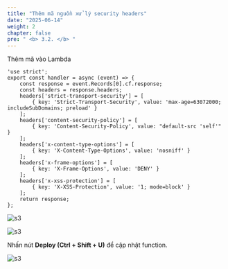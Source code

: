 ```yaml
---
title: "Thêm mã nguồn xử lý security headers"
date: "2025-06-14"
weight: 2
chapter: false
pre: " <b> 3.2. </b> "
---
```


Thêm mã vào Lambda

```
'use strict';
export const handler = async (event) => {
    const response = event.Records[0].cf.response;
    const headers = response.headers;
    headers['strict-transport-security'] = [
        { key: 'Strict-Transport-Security', value: 'max-age=63072000; includeSubDomains; preload' }
    ];
    headers['content-security-policy'] = [
        { key: 'Content-Security-Policy', value: "default-src 'self'" }
    ];
    headers['x-content-type-options'] = [
        { key: 'X-Content-Type-Options', value: 'nosniff' }
    ];
    headers['x-frame-options'] = [
        { key: 'X-Frame-Options', value: 'DENY' }
    ];
    headers['x-xss-protection'] = [
        { key: 'X-XSS-Protection', value: '1; mode=block' }
    ];
    return response;
};
```
![s3](/images/3.connect/3.png)

![s3](/images/3.connect/4.png)


Nhấn nút **Deploy (Ctrl + Shift + U)** để cập nhật function.

![s3](/images/3.connect/5.png)
